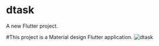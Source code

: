# dtask

A new Flutter project.



#This project is a Material design  Flutter application.
![dtask](https://user-images.githubusercontent.com/105006236/226865802-5f5fd824-ffae-4ed2-9c1c-2b6068d633bd.png)


